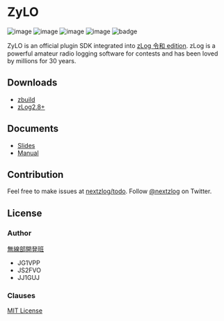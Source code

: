 ZyLO
====

![image](https://img.shields.io/badge/Go-1.17-red.svg)
![image](https://img.shields.io/badge/Rust-1.56-red.svg)
![image](https://img.shields.io/badge/Delphi-10.4-red.svg)
![image](https://img.shields.io/badge/license-MIT-darkblue.svg)
![badge](https://github.com/nextzlog/zylo/actions/workflows/build.yaml/badge.svg)

ZyLO is an official plugin SDK integrated into [zLog 令和 edition](https://use.zlog.org).
zLog is a powerful amateur radio logging software for contests and has been loved by millions for 30 years.

## Downloads

- [zbuild](https://github.com/nextzlog/zylo/releases/zbuild)
- [zLog2.8+](https://github.com/jr8ppg/zLog/releases/latest)

## Documents

- [Slides](https://nextzlog.dev/zylo.pdf)
- [Manual](https://nextzlog.github.io/zylo)

## Contribution

Feel free to make issues at [nextzlog/todo](https://github.com/nextzlog/todo).
Follow [@nextzlog](https://twitter.com/nextzlog) on Twitter.

## License

### Author

[無線部開発班](https://nextzlog.dev)

- JG1VPP
- JS2FVO
- JJ1GUJ

### Clauses

[MIT License](LICENSE)
